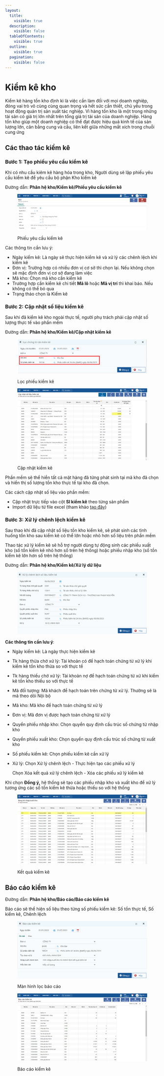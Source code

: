```yaml
---
layout:
  title:
    visible: true
  description:
    visible: false
  tableOfContents:
    visible: true
  outline:
    visible: true
  pagination:
    visible: false
---
```


# Kiểm kê kho

Kiểm kê hàng tồn kho định kì là việc cần làm đối với mọi doanh nghiệp, đóng vai trò vô cùng cùng quan trọng và hết sức cần thiết, chủ yếu trong hoạt động quản trị sản xuất tác nghiệp. Vì hàng tồn kho là một trong những tài sản có giá trị lớn nhất trên tổng giá trị tài sản của doanh nghiệp. Hàng tồn kho giúp một doanh nghiệp có thể đạt được hiệu quả kinh tế của sản lượng lớn, cân bằng cung và cầu, liên kết giữa những mắt xích trong chuỗi cung ứng

## Các thao tác kiểm kê

### Bước 1: Tạo phiếu yêu cầu kiểm kê

Khi có nhu cầu kiêm kê hàng hóa trong kho, Người dùng sẽ lập phiếu yêu cầu kiểm kê để yêu cầu bộ phận Kho kiểm kê

Đường dẫn: **Phân hệ kho/Kiểm kê/Phiếu yêu cầu kiểm kê**

<figure><img src="../../.gitbook/assets/yckk.PNG" alt=""><figcaption><p>Phiếu yêu cầu kiểm kê</p></figcaption></figure>

Các thông tin cần lưu ý:

* Ngày kiểm kê: Là ngày sẽ thực hiện kiểm kê và xử lý các chênh lệch khi kiểm kê
* Đơn vị: Trường hợp có nhiều đơn vị cơ sở thì chọn lại. Nếu không chọn sẽ mặc định đơn vị cơ sở  đang làm việc
* Mã kho: Chọn mã kho cần kiểm kê
* Trường hợp cần kiểm kê chi tiết **Mã lô** hoặc **Mã vị trí** thì khai báo. Nếu không có thể bỏ qua
* Trạng tháo chọn là Kiểm kê

### Bước 2: Cập nhật số liệu kiểm kê

Sau khi đã kiểm kê kho ngoài thực tế, người phụ trách phải cập nhật số lượng thực tế vào phần mềm

Đường dẫn: **Phân hệ kho/Kiểm kê/Cập nhật kiểm kê**

<figure><img src="../../.gitbook/assets/loccnkk.png" alt=""><figcaption><p>Lọc phiếu kiểm kê</p></figcaption></figure>

<figure><img src="../../.gitbook/assets/cnkk.PNG" alt=""><figcaption><p>Cập nhật kiểm kê</p></figcaption></figure>

Phần mềm sẽ thể hiển tất cả mặt hàng đã từng phát sinh tại mã kho đã chọn và hiển thị số lượng tồn kho thực tế tại kho đã chọn.

Các cách cập nhật số liệu vào phần mềm:

* Cập nhật trực tiếp vào cột **Sl kiểm kê** theo từng sản phẩm
* Import dữ liệu từ file excel (tham khảo [tạo đây](http://127.0.0.1:5000/s/rcD7ImF1NXzNzFohN8p5/thao-tac-chuc-nang-tren-he-thong/import-du-lieu-tu-excel-vao-chuong-trinh))

### Bước 3: Xử lý chênh lệch kiểm kê

Sau thao khi đã cập nhật số liệu tồn kho kiểm kê, sẽ phát sinh các tình huống tồn kho sau kiểm kê có thể lớn hoặc nhỏ hơn số liệu trên phần mềm

Thao tác xử lý kiểm kê sẽ hỗ trợ người dùng tự động sinh các phiếu xuất kho (số tồn kiểm kê nhỏ hơn số trên hệ thống) hoặc phiếu nhập kho (số tồn kiểm kê lớn hơn số trên hệ thống)

Đường dẫn: **Phân hệ kho/Kiểm kê/Xử lý dữ liệu**

<figure><img src="../../.gitbook/assets/xlkk.PNG" alt=""><figcaption></figcaption></figure>

**Các thông tin cần lưu ý**:

* Ngày kiểm kê: Là ngày thực hiện kiểm kê
* Tk hàng thừa chờ xử lý: Tài khoản có để hạch toán chứng từ xử lý khi kiểm kê tồn kho thừa so với thực tế&#x20;
* Tk hàng thiếu chờ xử lý: Tài khoản nợ để hạch toán chứng từ xử khi kiểm kê tồn kho thiếu so với thực tế
* Mã đối tượng: Mã khách để hạch toán trên chứng từ xử lý. Thường sẽ là mã theo dõi Nội bộ&#x20;
* Mã kho: Mã kho để hạch toán chứng từ xử lý&#x20;
* Đơn vị: Mã đơn vị được hạch toán chứng từ xử lý&#x20;
* Quyển phiếu nhập kho: Chọn quyển quy định cấu trúc số chứng từ nhập kho
* &#x20;Quyển phiếu xuất kho: Chọn quyển quy định cấu trúc số chứng từ xuất kho
* Số phiếu kiểm kê: Chọn phiếu kiểm kê cần xử lý
*   &#x20;Xử lý: Chọn Xử lý chênh lệch - Thực hiện tạo các phiếu xử lý

    &#x20;           Chọn Xóa kết quả xử lý chênh lệch - Xóa các phiếu xử lý kiểm kê

Khi chọn **Đồng ý,** hệ thống sẽ tạo các phiếu nhập kho và xuất kho để xử lý tương ứng các số tồn kiểm kê thừa hoặc thiếu so với hệ thống

<figure><img src="../../.gitbook/assets/kqkk.PNG" alt=""><figcaption><p>Kết quả kiểm kê</p></figcaption></figure>

## Báo cáo kiểm kê

Đường dẫn: **Phân hệ kho/Báo cáo/Báo cáo kiểm kê**

Báo cáo sẽ thể hiện số liệu theo từng số phiếu kiểm kê: Số tồn thực tế, Số kiểm kê, Chênh lệch

<figure><img src="../../.gitbook/assets/bckk.PNG" alt=""><figcaption><p>Màn hình lọc báo cáo</p></figcaption></figure>

<figure><img src="../../.gitbook/assets/bckk1.PNG" alt=""><figcaption><p>Báo cáo kiểm kê</p></figcaption></figure>
